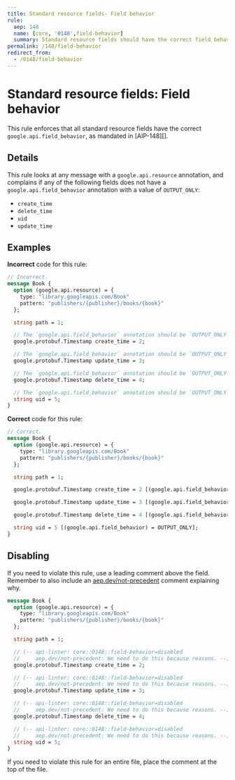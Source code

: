 ```yaml
---
title: Standard resource fields- Field behavior
rule:
  aep: 148
  name: [core, '0148',field-behavior]
  summary: Standard resource fields should have the correct field behavior.
permalink: /148/field-behavior
redirect_from:
  - /0148/field-behavior
---
```


# Standard resource fields: Field behavior

This rule enforces that all standard resource fields have the correct
`google.api.field_behavior`, as mandated in [AIP-148][].

## Details

This rule looks at any message with a `google.api.resource` annotation, and
complains if any of the following fields does not have a
`google.api.field_behavior` annotation with a value of `OUTPUT_ONLY`:

- `create_time`
- `delete_time`
- `uid`
- `update_time`

## Examples

**Incorrect** code for this rule:

```proto
// Incorrect.
message Book {
  option (google.api.resource) = {
    type: "library.googleapis.com/Book"
    pattern: "publishers/{publisher}/books/{book}"
  };

  string path = 1;

  // The `google.api.field_behavior` annotation should be `OUTPUT_ONLY`.
  google.protobuf.Timestamp create_time = 2;

  // The `google.api.field_behavior` annotation should be `OUTPUT_ONLY`.
  google.protobuf.Timestamp update_time = 3;

  // The `google.api.field_behavior` annotation should be `OUTPUT_ONLY`.
  google.protobuf.Timestamp delete_time = 4;

  // The `google.api.field_behavior` annotation should be `OUTPUT_ONLY`.
  string uid = 5;
}
```

**Correct** code for this rule:

```proto
// Correct.
message Book {
  option (google.api.resource) = {
    type: "library.googleapis.com/Book"
    pattern: "publishers/{publisher}/books/{book}"
  };

  string path = 1;

  google.protobuf.Timestamp create_time = 2 [(google.api.field_behavior) = OUTPUT_ONLY];

  google.protobuf.Timestamp update_time = 3 [(google.api.field_behavior) = OUTPUT_ONLY];

  google.protobuf.Timestamp delete_time = 4 [(google.api.field_behavior) = OUTPUT_ONLY];

  string uid = 5 [(google.api.field_behavior) = OUTPUT_ONLY];
}
```

## Disabling

If you need to violate this rule, use a leading comment above the field.
Remember to also include an [aep.dev/not-precedent][] comment explaining why.

```proto
message Book {
  option (google.api.resource) = {
    type: "library.googleapis.com/Book"
    pattern: "publishers/{publisher}/books/{book}"
  };

  string path = 1;

  // (-- api-linter: core::0148::field-behavior=disabled
  //     aep.dev/not-precedent: We need to do this because reasons. --)
  google.protobuf.Timestamp create_time = 2;

  // (-- api-linter: core::0148::field-behavior=disabled
  //     aep.dev/not-precedent: We need to do this because reasons. --)
  google.protobuf.Timestamp update_time = 3;

  // (-- api-linter: core::0148::field-behavior=disabled
  //     aep.dev/not-precedent: We need to do this because reasons. --)
  google.protobuf.Timestamp delete_time = 4;

  // (-- api-linter: core::0148::field-behavior=disabled
  //     aep.dev/not-precedent: We need to do this because reasons. --)
  string uid = 5;
}
```

If you need to violate this rule for an entire file, place the comment at the
top of the file.

[aep-148]: https://aep.dev/148
[aep.dev/not-precedent]: https://aep.dev/not-precedent
